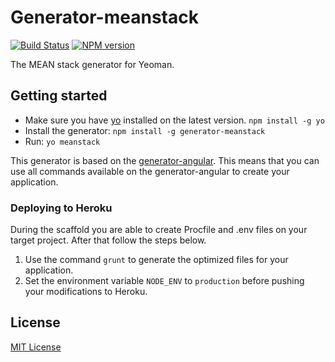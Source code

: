 # Generator-meanstack
[![Build Status](https://secure.travis-ci.org/wlepinski/generator-meanstack.png?branch=master)](https://travis-ci.org/wlepinski/generator-meanstack)
[![NPM version](https://badge.fury.io/js/generator-meanstack.png)](http://badge.fury.io/js/generator-meanstack)

The MEAN stack generator for Yeoman.

## Getting started
- Make sure you have [yo](https://github.com/yeoman/yo) installed on the latest version.
    `npm install -g yo`
- Install the generator: `npm install -g generator-meanstack`
- Run: `yo meanstack`

This generator is based on the [generator-angular](https://github.com/yeoman/generator-angular). 
This means that you can use all commands available on the generator-angular to create your application.

### Deploying to Heroku
During the scaffold you are able to create Procfile and .env files on your target project. After that follow the steps below.

1. Use the command <code>grunt</code> to generate the optimized files for your application.
2. Set the environment variable <code>NODE_ENV</code> to <code>production</code> before pushing your modifications to Heroku.

## License
[MIT License](http://en.wikipedia.org/wiki/MIT_License)
